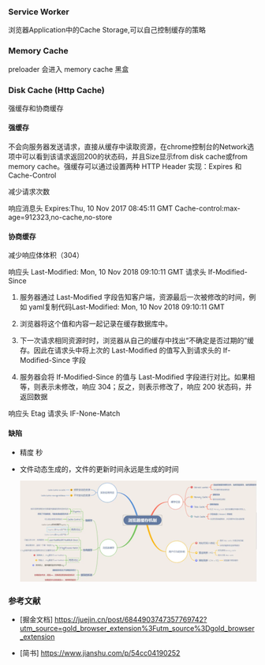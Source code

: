 ### Service Worker

浏览器Application中的Cache Storage,可以自己控制缓存的策略

### Memory Cache

preloader 会进入 memory cache
黑盒

### Disk Cache (Http Cache)

强缓存和协商缓存

#### 强缓存

不会向服务器发送请求，直接从缓存中读取资源，在chrome控制台的Network选项中可以看到该请求返回200的状态码，并且Size显示from disk cache或from memory cache。强缓存可以通过设置两种 HTTP Header 实现：Expires 和 Cache-Control


减少请求次数

响应消息头
Expires:Thu, 10 Nov 2017 08:45:11 GMT
Cache-control:max-age=912323,no-cache,no-store

#### 协商缓存
减少响应体体积（304）

响应头
Last-Modified: Mon, 10 Nov 2018 09:10:11 GMT
请求头
If-Modified-Since 

1. 服务器通过 Last-Modified 字段告知客户端，资源最后一次被修改的时间，例如
yaml复制代码Last-Modified: Mon, 10 Nov 2018 09:10:11 GMT


2. 浏览器将这个值和内容一起记录在缓存数据库中。


3. 下一次请求相同资源时时，浏览器从自己的缓存中找出“不确定是否过期的”缓存。因此在请求头中将上次的 Last-Modified 的值写入到请求头的 If-Modified-Since 字段


4. 服务器会将 If-Modified-Since 的值与 Last-Modified 字段进行对比。如果相等，则表示未修改，响应 304；反之，则表示修改了，响应 200 状态码，并返回数据

响应头
Etag
请求头
IF-None-Match

#### 缺陷
* 精度 秒
* 文件动态生成的，文件的更新时间永远是生成的时间


  ![简图](./http-cache.png)


### 参考文献

* [掘金文档] https://juejin.cn/post/6844903747357769742?utm_source=gold_browser_extension%3Futm_source%3Dgold_browser_extension

* [简书] https://www.jianshu.com/p/54cc04190252